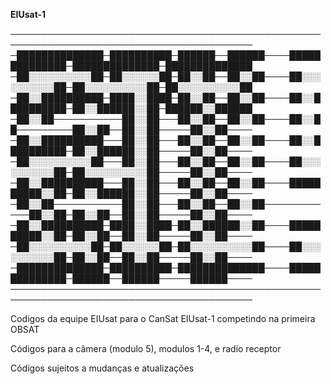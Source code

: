 **EIUsat-1**


─────────────────────────────────────────────────────────────────────────────────────────
─██████████████─██████████─██████──██████────██████████████─██████████████─██████████████
─██░░░░░░░░░░██─██░░░░░░██─██░░██──██░░██────██░░░░░░░░░░██─██░░░░░░░░░░██─██░░░░░░░░░░██
─██░░██████████─████░░████─██░░██──██░░██────██░░██████████─██░░██████░░██─██████░░██████
─██░░██───────────██░░██───██░░██──██░░██────██░░██─────────██░░██──██░░██─────██░░██────
─██░░██████████───██░░██───██░░██──██░░██────██░░██████████─██░░██████░░██─────██░░██────
─██░░░░░░░░░░██───██░░██───██░░██──██░░██────██░░░░░░░░░░██─██░░░░░░░░░░██─────██░░██────
─██░░██████████───██░░██───██░░██──██░░██────██████████░░██─██░░██████░░██─────██░░██────
─██░░██───────────██░░██───██░░██──██░░██────────────██░░██─██░░██──██░░██─────██░░██────
─██░░██████████─████░░████─██░░██████░░██────██████████░░██─██░░██──██░░██─────██░░██────
─██░░░░░░░░░░██─██░░░░░░██─██░░░░░░░░░░██────██░░░░░░░░░░██─██░░██──██░░██─────██░░██────
─██████████████─██████████─██████████████────██████████████─██████──██████─────██████────
─────────────────────────────────────────────────────────────────────────────────────────
                                                  
                                                          
Codigos da equipe EIUsat para o CanSat EIUsat-1 competindo na primeira OBSAT



Códigos para a câmera (modulo 5), modulos 1-4, e radio receptor 


Códigos sujeitos a mudanças e atualizações
